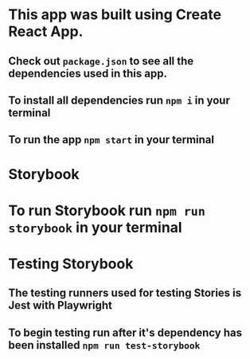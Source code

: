 # This app was built using Create React App.
## Check out `package.json` to see all the dependencies used in this app.

## To install all dependencies run `npm i` in your terminal
## To run the app `npm start` in your terminal

# Storybook
# To run Storybook run `npm run storybook` in your terminal 

# Testing Storybook
## The testing runners used for testing Stories is Jest with Playwright
## To begin testing run after it's dependency has been installed `npm run test-storybook`